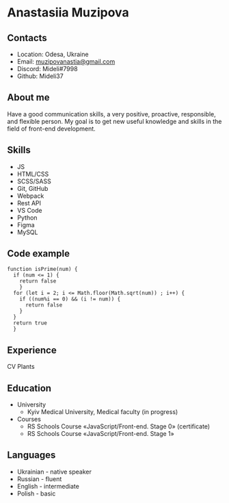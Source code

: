 # Anastasiia Muzipova

## Contacts

- Location: Odesa, Ukraine
- Email: muzipovanastia@gmail.com
- Discord: Mideli#7998
- Github: Mideli37

## About me

<p>Have a good communication skills, a very positive, proactive, responsible, and flexible person. My goal is to get new useful knowledge and skills in the field of front-end development.</p>

## Skills

- JS
- HTML/CSS
- SCSS/SASS
- Git, GitHub
- Webpack
- Rest API
- VS Code
- Python
- Figma
- MySQL

## Code example

```
function isPrime(num) {
  if (num <= 1) {
    return false
    }
  for (let i = 2; i <= Math.floor(Math.sqrt(num)) ; i++) {
    if ((num%i == 0) && (i != num)) {
      return false
    }
  }
  return true
  }
```

## Experience

CV
Plants

## Education

- University
  - Kyiv Medical University, Medical faculty (in progress)
- Courses
  - RS Schools Course «JavaScript/Front-end. Stage 0» (certificate)
  - RS Schools Course «JavaScript/Front-end. Stage 1»

## Languages

- Ukrainian - native speaker
- Russian - fluent
- English - intermediate
- Polish - basic
